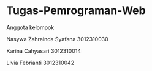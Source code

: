 # Tugas-Pemrograman-Web

Anggota kelompok

Nasywa Zahrainda Syafana 3012310030

Karina Cahyasari 3012310014

Livia Febrianti 3012310042
